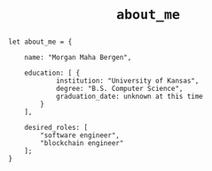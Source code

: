 <h1 align="center">
    
<code>about_me</code>
    
</h1>

<div align="left" width=100%>
    
    let about_me = {

        name: "Morgan Maha Bergen",

        education: [ {
                institution: "University of Kansas",
                degree: "B.S. Computer Science",
                graduation_date: unknown at this time
            }
        ],

        desired_roles: [
            "software engineer",
            "blockchain engineer"
        ];
    }

</div>
